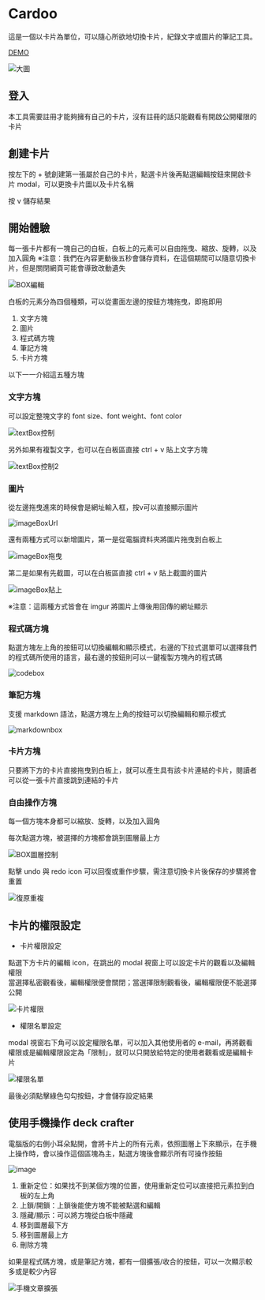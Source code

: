 # Cardoo

這是一個以卡片為單位，可以隨心所欲地切換卡片，紀錄文字或圖片的筆記工具。

[DEMO](https://deck-crafter.vercel.app/)

![大圖](https://github.com/raven0613/deck_crafter/assets/93082842/d201fd58-609f-4298-a2da-34baab68c2f0)


## 登入

本工具需要註冊才能夠擁有自己的卡片，沒有註冊的話只能觀看有開啟公開權限的卡片


## 創建卡片

按左下的 + 號創建第一張屬於自己的卡片，點選卡片後再點選編輯按鈕來開啟卡片 modal，可以更換卡片圖以及卡片名稱

按 v 儲存結果


## 開始體驗

每一張卡片都有一塊自己的白板，白板上的元素可以自由拖曳、縮放、旋轉，以及加入圓角
※注意：我們在內容更動後五秒會儲存資料，在這個期間可以隨意切換卡片，但是關閉網頁可能會導致改動遺失

![BOX編輯](https://cdn.discordapp.com/attachments/1164423317239889931/1216417617108271304/BOX.gif?ex=6600502f&is=65eddb2f&hm=5a62ebde5ce5163152948212614fab3e9c998fff327038203d3b74181b304fb0&)


白板的元素分為四個種類，可以從畫面左邊的按鈕方塊拖曳，即拖即用


1. 文字方塊
2. 圖片
3. 程式碼方塊
4. 筆記方塊
5. 卡片方塊

以下一一介紹這五種方塊

### 文字方塊

可以設定整塊文字的 font size、font weight、font color

![textBox控制](https://github.com/raven0613/deck_crafter/assets/93082842/d6f2d6c0-78b7-43b2-b7ba-8144e75fadfe)


另外如果有複製文字，也可以在白板區直接 ctrl + v 貼上文字方塊

![textBox控制2](https://github.com/raven0613/deck_crafter/assets/93082842/c12f718b-4125-4da7-a862-ef4676d1c9e8)


### 圖片

從左邊拖曳進來的時候會是網址輸入框，按v可以直接顯示圖片

![imageBoxUrl](https://github.com/raven0613/deck_crafter/assets/93082842/a4fa316d-05ca-4fd3-befc-8457358147f4)


還有兩種方式可以新增圖片，第一是從電腦資料夾將圖片拖曳到白板上

![imageBox拖曳](https://github.com/raven0613/deck_crafter/assets/93082842/c2eadcd6-38a3-408e-bde0-8c4d4f247f4b)


第二是如果有先截圖，可以在白板區直接 ctrl + v 貼上截圖的圖片

![imageBox貼上](https://github.com/raven0613/deck_crafter/assets/93082842/e18378c5-0825-4ef1-b658-837453c4f854)


※注意：這兩種方式皆會在 imgur 將圖片上傳後用回傳的網址顯示

### 程式碼方塊

點選方塊左上角的按鈕可以切換編輯和顯示模式，右邊的下拉式選單可以選擇我們的程式碼所使用的語言，最右邊的按鈕則可以一鍵複製方塊內的程式碼

![codebox](https://github.com/raven0613/deck_crafter/assets/93082842/650272dc-08bf-4fbd-a36a-6bc4309489bc)



### 筆記方塊

支援 markdown 語法，點選方塊左上角的按鈕可以切換編輯和顯示模式

![markdownbox](https://github.com/raven0613/deck_crafter/assets/93082842/dc6f8be3-95f5-4f63-950c-68f7dce3ee88)


### 卡片方塊

只要將下方的卡片直接拖曳到白板上，就可以產生具有該卡片連結的卡片，閱讀者可以從一張卡片直接跳到連結的卡片


### 自由操作方塊

每一個方塊本身都可以縮放、旋轉，以及加入圓角

每次點選方塊，被選擇的方塊都會跳到圖層最上方

![BOX圖層控制](https://github.com/raven0613/deck_crafter/assets/93082842/d8f4ec13-cb21-422a-a293-b49ca5ad37a4)


點擊 undo 與 redo icon 可以回復或重作步驟，需注意切換卡片後保存的步驟將會重置

![復原重複](https://cdn.discordapp.com/attachments/1164423317239889931/1217512744824340560/BOX.gif?ex=66044c1a&is=65f1d71a&hm=a17c000e82a28b2e9c6fb3b1a6a17d27b4f9803ded0c07d0a24c7095dd1bb124&)

## 卡片的權限設定

- 卡片權限設定

點選下方卡片的編輯 icon，在跳出的 modal 視窗上可以設定卡片的觀看以及編輯權限  
當選擇私密觀看後，編輯權限便會關閉；當選擇限制觀看後，編輯權限便不能選擇公開

![卡片權限](https://cdn.discordapp.com/attachments/1164423317239889931/1217512743607992360/11e359e89712d14e.gif?ex=66044c1a&is=65f1d71a&hm=453f4e67e4ec3455857dbe46da5ae457d8b4051ba5a06a0708b2beb17287c812&)

- 權限名單設定

modal 視窗右下角可以設定權限名單，可以加入其他使用者的 e-mail，再將觀看權限或是編輯權限設定為「限制」，就可以只開放給特定的使用者觀看或是編輯卡片

![權限名單](https://cdn.discordapp.com/attachments/1164423317239889931/1217512744287342712/4add30ab904129dd.gif?ex=66044c1a&is=65f1d71a&hm=6e96e39950c3476e77a274d8e3e841fd295080298328ed18b4bf6509837db0c3&)

最後必須點擊綠色勾勾按鈕，才會儲存設定結果

## 使用手機操作 deck crafter

電腦版的右側小耳朵點開，會將卡片上的所有元素，依照圖層上下來顯示，在手機上操作時，會以操作這個區塊為主，點選方塊後會顯示所有可操作按鈕

![image](https://github.com/raven0613/deck_crafter/assets/93082842/57dcf3e8-e285-4a9a-bc84-78903b2451f6)

1. 重新定位：如果找不到某個方塊的位置，使用重新定位可以直接把元素拉到白板的左上角
2. 上鎖/開鎖：上鎖後能使方塊不能被點選和編輯
3. 隱藏/顯示：可以將方塊從白板中隱藏
4. 移到圖層最下方
5. 移到圖層最上方
6. 刪除方塊

如果是程式碼方塊，或是筆記方塊，都有一個擴張/收合的按鈕，可以一次顯示較多或是較少內容

![手機文章擴張](https://github.com/raven0613/deck_crafter/assets/93082842/8659a17a-54f9-47c9-a2f3-5108614e078e)
